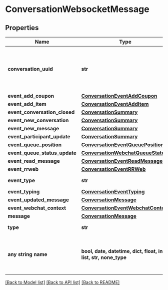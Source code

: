 # ConversationWebsocketMessage


## Properties
Name | Type | Description | Notes
------------ | ------------- | ------------- | -------------
**conversation_uuid** | **str** | Conversation UUID if the websocket message is tied to a specific conversation | [optional] 
**event_add_coupon** | [**ConversationEventAddCoupon**](ConversationEventAddCoupon.md) |  | [optional] 
**event_add_item** | [**ConversationEventAddItem**](ConversationEventAddItem.md) |  | [optional] 
**event_conversation_closed** | [**ConversationSummary**](ConversationSummary.md) |  | [optional] 
**event_new_conversation** | [**ConversationSummary**](ConversationSummary.md) |  | [optional] 
**event_new_message** | [**ConversationSummary**](ConversationSummary.md) |  | [optional] 
**event_participant_update** | [**ConversationSummary**](ConversationSummary.md) |  | [optional] 
**event_queue_position** | [**ConversationEventQueuePosition**](ConversationEventQueuePosition.md) |  | [optional] 
**event_queue_status_update** | [**ConversationWebchatQueueStatus**](ConversationWebchatQueueStatus.md) |  | [optional] 
**event_read_message** | [**ConversationEventReadMessage**](ConversationEventReadMessage.md) |  | [optional] 
**event_rrweb** | [**ConversationEventRRWeb**](ConversationEventRRWeb.md) |  | [optional] 
**event_type** | **str** | Type of event | [optional] 
**event_typing** | [**ConversationEventTyping**](ConversationEventTyping.md) |  | [optional] 
**event_updated_message** | [**ConversationMessage**](ConversationMessage.md) |  | [optional] 
**event_webchat_context** | [**ConversationEventWebchatContext**](ConversationEventWebchatContext.md) |  | [optional] 
**message** | [**ConversationMessage**](ConversationMessage.md) |  | [optional] 
**type** | **str** | Type of message | [optional] 
**any string name** | **bool, date, datetime, dict, float, int, list, str, none_type** | any string name can be used but the value must be the correct type | [optional]

[[Back to Model list]](../README.md#documentation-for-models) [[Back to API list]](../README.md#documentation-for-api-endpoints) [[Back to README]](../README.md)


